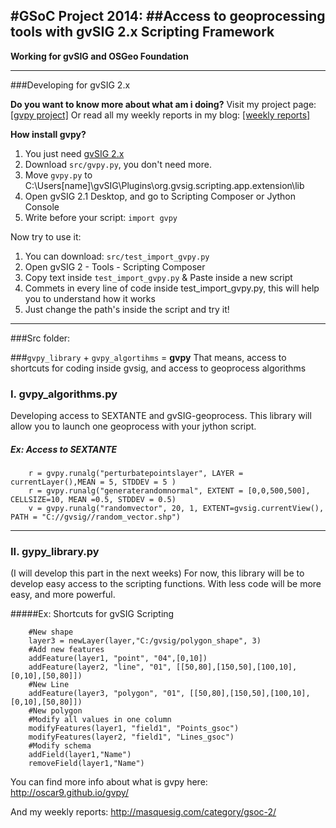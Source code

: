 #GSoC Project 2014: 
##Access to geoprocessing tools with gvSIG 2.x Scripting Framework 
----------
**Working for gvSIG and OSGeo Foundation**


----------


###Developing for gvSIG 2.x
 
**Do you want to know more about what am i doing?**
Visit my project page: [\[gvpy project\]][1]
Or read all my weekly reports in my blog: [\[weekly reports\]][2]

**How install gvpy?**

 1. You just need [gvSIG 2.x][3] 
 2. Download `src/gvpy.py`, you don't need more.
 3. Move `gvpy.py` to C:\Users\[name]\gvSIG\Plugins\org.gvsig.scripting.app.extension\lib
 4. Open gvSIG 2.1 Desktop, and go to Scripting Composer or Jython Console
 5. Write before your script: `import gvpy`


Now try to use it:

 1. You can download: `src/test_import_gvpy.py`
 2. Open gvSIG 2 - Tools - Scripting Composer 
 3. Copy text inside `test_import_gvpy.py` & Paste inside a new script
 4. Commets in every line of code inside test_import_gvpy.py, this will help you to understand how it works
 5. Just change the path's inside the script and try it!



----------
###Src folder:

###`gvpy_library`  +  `gvpy_algortihms` = **gvpy**
That means, access to shortcuts for coding inside gvsig, and access to geoprocess algorithms


### I. gvpy_algorithms.py
Developing access to SEXTANTE and gvSIG-geoprocess. 
This library will allow you to launch one geoprocess with your jython script.

##### Ex: Access to SEXTANTE
```
    r = gvpy.runalg("perturbatepointslayer", LAYER = currentLayer(),MEAN = 5, STDDEV = 5 ) 
    r = gvpy.runalg("generaterandomnormal", EXTENT = [0,0,500,500], CELLSIZE=10, MEAN =0.5, STDDEV = 0.5)
    v = gvpy.runalg("randomvector", 20, 1, EXTENT=gvsig.currentView(), PATH = "C://gvsig//random_vector.shp")
```


----------


### II. gypy_library.py
(I will develop this part in the next weeks)
For now, this library will be to develop easy access to the scripting functions. With less code will be more easy, and more powerful.

#####Ex: Shortcuts for gvSIG Scripting
```
    #New shape
    layer3 = newLayer(layer,"C:/gvsig/polygon_shape", 3) 
    #Add new features 
    addFeature(layer1, "point", "04",[0,10]) 
    addFeature(layer2, "line", "01", [[50,80],[150,50],[100,10],[0,10],[50,80]])
    #New Line 
    addFeature(layer3, "polygon", "01", [[50,80],[150,50],[100,10],[0,10],[50,80]])
    #New polygon  
    #Modify all values in one column 
    modifyFeatures(layer1, "field1", "Points_gsoc") 
    modifyFeatures(layer2, "field1", "Lines_gsoc") 
    #Modify schema 
    addField(layer1,"Name") 
    removeField(layer1,"Name") 
```
You can find more info about what is gvpy here: http://oscar9.github.io/gvpy/

And my weekly reports: http://masquesig.com/category/gsoc-2/


  [1]: http://oscar9.github.io/gvpy/
  [2]: http://masquesig.com/category/gsoc-2/
  [3]: http://www.gvsig.org/plone/home/projects/gvsig-desktop/official/gvsig-2.1/descargas
